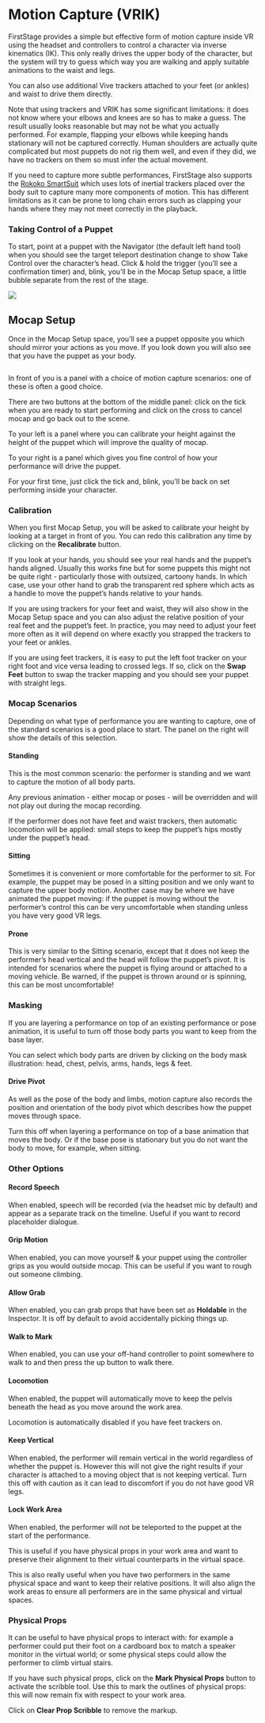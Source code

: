 # Motion Capture (VRIK)

FirstStage provides a simple but effective form of motion capture inside VR using the headset and controllers to control a character via inverse kinematics (IK). This only really drives the upper body of the character, but the system will try to guess which way you are walking and apply suitable animations to the waist and legs.

You can also use additional Vive trackers attached to your feet (or ankles) and waist to drive them directly.

Note that using trackers and VRIK has some significant limitations: it does not know where your elbows and knees are so has to make a guess. The result usually looks reasonable but may not be what you actually performed. For example, flapping your elbows while keeping hands stationary will not be captured correctly. Human shoulders are actually quite complicated but most puppets do not rig them well, and even if they did, we have no trackers on them so must infer the actual movement.

If you need to capture more subtle performances, FirstStage also supports the [Rokoko SmartSuit](https://www.rokoko.com/products/smartsuit-pro) which uses lots of inertial trackers placed over the body suit to capture many more components of motion. This has different limitations as it can be prone to long chain errors such as clapping your hands where they may not meet correctly in the playback.

### Taking Control of a Puppet <a href="#_bu2qoyq7ae6w" id="_bu2qoyq7ae6w"></a>

To start, point at a puppet with the Navigator (the default left hand tool) when you should see the target teleport destination change to show Take Control over the character’s head. Click & hold the trigger (you’ll see a confirmation timer) and, blink, you’ll be in the Mocap Setup space, a little bubble separate from the rest of the stage.

![](<../../.gitbook/assets/image (14).png>)

## Mocap Setup <a href="#_4bmbd0x5pa5z" id="_4bmbd0x5pa5z"></a>

Once in the Mocap Setup space, you’ll see a puppet opposite you which should mirror your actions as you move. If you look down you will also see that you have the puppet as your body.

<figure><img src="../../.gitbook/assets/Screenshot-2023-01-24-152013-2-1024x540.png" alt=""><figcaption></figcaption></figure>

In front of you is a panel with a choice of motion capture scenarios: one of these is often a good choice.

There are two buttons at the bottom of the middle panel: click on the tick when you are ready to start performing and click on the cross to cancel mocap and go back out to the scene.

To your left is a panel where you can calibrate your height against the height of the puppet which will improve the quality of mocap.

To your right is a panel which gives you fine control of how your performance will drive the puppet.

For your first time, just click the tick and, blink, you’ll be back on set performing inside your character.

### Calibration <a href="#_4fcz81vd21qc" id="_4fcz81vd21qc"></a>

When you first Mocap Setup, you will be asked to calibrate your height by looking at a target in front of you. You can redo this calibration any time by clicking on the **Recalibrate** button.

If you look at your hands, you should see your real hands and the puppet’s hands aligned. Usually this works fine but for some puppets this might not be quite right - particularly those with outsized, cartoony hands. In which case, use your other hand to grab the transparent red sphere which acts as a handle to move the puppet’s hands relative to your hands.

If you are using trackers for your feet and waist, they will also show in the Mocap Setup space and you can also adjust the relative position of your real feet and the puppet’s feet. In practice, you may need to adjust your feet more often as it will depend on where exactly you strapped the trackers to your feet or ankles.

If you are using feet trackers, it is easy to put the left foot tracker on your right foot and vice versa leading to crossed legs. If so, click on the **Swap Feet** button to swap the tracker mapping and you should see your puppet with straight legs.

### Mocap Scenarios <a href="#_uq5dt232xcpl" id="_uq5dt232xcpl"></a>

Depending on what type of performance you are wanting to capture, one of the standard scenarios is a good place to start. The panel on the right will show the details of this selection.

#### Standing <a href="#_by2onydjayvp" id="_by2onydjayvp"></a>

This is the most common scenario: the performer is standing and we want to capture the motion of all body parts.

Any previous animation - either mocap or poses - will be overridden and will not play out during the mocap recording.

If the performer does not have feet and waist trackers, then automatic locomotion will be applied: small steps to keep the puppet’s hips mostly under the puppet’s head.

#### Sitting <a href="#_w9sjx19fdlo8" id="_w9sjx19fdlo8"></a>

Sometimes it is convenient or more comfortable for the performer to sit. For example, the puppet may be posed in a sitting position and we only want to capture the upper body motion. Another case may be where we have animated the puppet moving: if the puppet is moving without the performer’s control this can be very uncomfortable when standing unless you have very good VR legs.

#### Prone <a href="#_8is2gnuznblo" id="_8is2gnuznblo"></a>

This is very similar to the Sitting scenario, except that it does not keep the performer’s head vertical and the head will follow the puppet’s pivot. It is intended for scenarios where the puppet is flying around or attached to a moving vehicle. Be warned, if the puppet is thrown around or is spinning, this can be most uncomfortable!

### Masking <a href="#_r8dvjzj6qwt7" id="_r8dvjzj6qwt7"></a>

If you are layering a performance on top of an existing performance or pose animation, it is useful to turn off those body parts you want to keep from the base layer.

You can select which body parts are driven by clicking on the body mask illustration: head, chest, pelvis, arms, hands, legs & feet.

#### Drive Pivot <a href="#_a2uylfu15moc" id="_a2uylfu15moc"></a>

As well as the pose of the body and limbs, motion capture also records the position and orientation of the body pivot which describes how the puppet moves through space.

Turn this off when layering a performance on top of a base animation that moves the body. Or if the base pose is stationary but you do not want the body to move, for example, when sitting.

### Other Options <a href="#_91ry8v4sapwm" id="_91ry8v4sapwm"></a>

#### Record Speech <a href="#_62hxbgiwlcty" id="_62hxbgiwlcty"></a>

When enabled, speech will be recorded (via the headset mic by default) and appear as a separate track on the timeline. Useful if you want to record placeholder dialogue.

#### Grip Motion <a href="#_isggnap99o50" id="_isggnap99o50"></a>

When enabled, you can move yourself & your puppet using the controller grips as you would outside mocap. This can be useful if you want to rough out someone climbing.

#### Allow Grab <a href="#_dxk7cnl90j2a" id="_dxk7cnl90j2a"></a>

When enabled, you can grab props that have been set as **Holdable** in the Inspector. It is off by default to avoid accidentally picking things up.

#### Walk to Mark <a href="#_n6o1mg7xtpzj" id="_n6o1mg7xtpzj"></a>

When enabled, you can use your off-hand controller to point somewhere to walk to and then press the up button to walk there.

#### Locomotion <a href="#_v75bfgfcmtfk" id="_v75bfgfcmtfk"></a>

When enabled, the puppet will automatically move to keep the pelvis beneath the head as you move around the work area.

Locomotion is automatically disabled if you have feet trackers on.

#### Keep Vertical <a href="#_2lq41qv63ot1" id="_2lq41qv63ot1"></a>

When enabled, the performer will remain vertical in the world regardless of whether the puppet is. However this will not give the right results if your character is attached to a moving object that is not keeping vertical. Turn this off with caution as it can lead to discomfort if you do not have good VR legs.

#### Lock Work Area <a href="#_lrt2q4rsedml" id="_lrt2q4rsedml"></a>

When enabled, the performer will not be teleported to the puppet at the start of the performance.

This is useful if you have physical props in your work area and want to preserve their alignment to their virtual counterparts in the virtual space.

This is also really useful when you have two performers in the same physical space and want to keep their relative positions. It will also align the work areas to ensure all performers are in the same physical and virtual spaces.

### Physical Props <a href="#_qwpj3jof3aek" id="_qwpj3jof3aek"></a>

It can be useful to have physical props to interact with: for example a performer could put their foot on a cardboard box to match a speaker monitor in the virtual world; or some physical steps could allow the performer to climb virtual stairs.

If you have such physical props, click on the **Mark Physical Props** button to activate the scribble tool. Use this to mark the outlines of physical props: this will now remain fix with respect to your work area.

Click on **Clear Prop Scribble** to remove the markup.

## &#x20;<a href="#_hg4474de3hk2" id="_hg4474de3hk2"></a>
